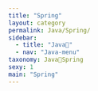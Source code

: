 ```yaml
---
title: "Spring"
layout: category
permalink: Java/Spring/
sidebar:
  - title: "Java🐛"
  - nav: "Java-menu"
taxonomy: Java🐛Spring
sexy: 1
main: "Spring"
---
```


